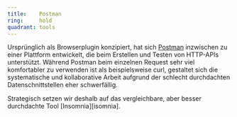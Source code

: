 ```yaml
---
title:    Postman  
ring:     hold  
quadrant: tools
---
```


Ursprünglich als Browserplugin konzipiert, hat sich [Postman][postman] inzwischen zu einer Plattform entwickelt, die beim Erstellen und Testen von HTTP-APIs unterstützt. Während Postman beim einzelnen Request sehr viel komfortabler zu verwenden ist als beispielsweise curl, gestaltet sich die systematische und kollaborative Arbeit aufgrund der schlecht durchdachten Datenschnittstellen eher schwerfällig.

Strategisch setzen wir deshalb auf das vergleichbare, aber besser durchdachte Tool [Insomnia][isomnia].

[postman]: https://www.postman.com/
[insomnia]: ../tools/insomnia.html
